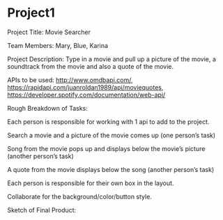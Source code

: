 # Project1
Project Title: Movie Searcher

Team Members: Mary, Blue, Karina

Project Description: Type in a movie and pull up a picture of the movie, a soundtrack from the movie and also a quote of the movie. 

APIs to be used: http://www.omdbapi.com/, https://rapidapi.com/juanroldan1989/api/moviequotes,
https://developer.spotify.com/documentation/web-api/


Rough Breakdown of Tasks: 

Each person is responsible for working with 1 api to add to the project. 

Search a movie and a picture of the movie comes up (one person’s task)

Song from the movie pops up and displays below the movie’s picture (another person’s task)

A quote from the movie displays below the song (another person’s task)

Each person is responsible for their own box in the layout.

Collaborate for the background/color/button style.

Sketch of Final Product:


